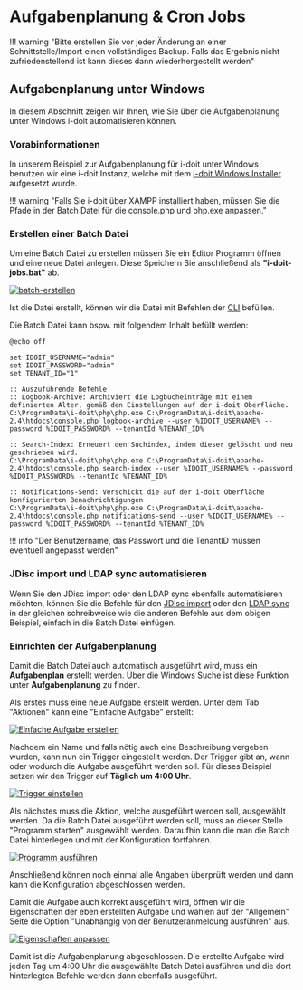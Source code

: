 # Aufgabenplanung & Cron Jobs

!!! warning "Bitte erstellen Sie vor jeder Änderung an einer Schnittstelle/Import einen vollständiges Backup. Falls das Ergebnis nicht zufriedenstellend ist kann dieses dann wiederhergestellt werden"

## Aufgabenplanung unter Windows

In diesem Abschnitt zeigen wir Ihnen, wie Sie über die Aufgabenplanung unter Windows i-doit automatisieren können.

### Vorabinformationen

In unserem Beispiel zur Aufgabenplanung für i-doit unter Windows benutzen wir eine i-doit Instanz, welche mit dem [i-doit Windows Installer](../installation/manuelle-installation/microsoft-windows-server/index.md) aufgesetzt wurde.

!!! warning "Falls Sie i-doit über XAMPP installiert haben, müssen Sie die Pfade in der Batch Datei für die console.php und php.exe anpassen."

### Erstellen einer Batch Datei

Um eine Batch Datei zu erstellen müssen Sie ein Editor Programm öffnen und eine neue Datei anlegen. Diese Speichern Sie anschließend als **"i-doit-jobs.bat"** ab.

[![batch-erstellen](../assets/images/de/automatisierung-und-integration/aufgabenplanung-und-cronjobs/1-auc.png)](../assets/images/de/automatisierung-und-integration/aufgabenplanung-und-cronjobs/1-auc.png)

Ist die Datei erstellt, können wir die Datei mit Befehlen der [CLI](./cli/console/optionen-und-parameter-der-console.md) befüllen.

Die Batch Datei kann bspw. mit folgendem Inhalt befüllt werden:

```batch
@echo off

set IDOIT_USERNAME="admin"
set IDOIT_PASSWORD="admin"
set TENANT_ID="1"

:: Auszuführende Befehle
:: Logbook-Archive: Archiviert die Logbucheinträge mit einem definierten Alter, gemäß den Einstellungen auf der i-doit Oberfläche.
C:\ProgramData\i-doit\php\php.exe C:\ProgramData\i-doit\apache-2.4\htdocs\console.php logbook-archive --user %IDOIT_USERNAME% --password %IDOIT_PASSWORD% --tenantId %TENANT_ID%

:: Search-Index: Erneuert den Suchindex, indem dieser gelöscht und neu geschrieben wird.
C:\ProgramData\i-doit\php\php.exe C:\ProgramData\i-doit\apache-2.4\htdocs\console.php search-index --user %IDOIT_USERNAME% --password %IDOIT_PASSWORD% --tenantId %TENANT_ID%

:: Notifications-Send: Verschickt die auf der i-doit Oberfläche konfigurierten Benachrichtigungen
C:\ProgramData\i-doit\php\php.exe C:\ProgramData\i-doit\apache-2.4\htdocs\console.php notifications-send --user %IDOIT_USERNAME% --password %IDOIT_PASSWORD% --tenantId %TENANT_ID%
```

!!! info "Der Benutzername, das Passwort und die TenantID müssen eventuell angepasst werden"

### JDisc import und LDAP sync automatisieren

Wenn Sie den JDisc import oder den LDAP sync ebenfalls automatisieren möchten, können Sie die Befehle für den [JDisc import](../automatisierung-und-integration/cli/console/optionen-und-parameter-der-console.md#import-jdisc) oder den [LDAP sync](../automatisierung-und-integration/cli/console/optionen-und-parameter-der-console.md#ldap-sync) in der gleichen schreibweise wie die anderen Befehle aus dem obigen Beispiel, einfach in die Batch Datei einfügen.

### Einrichten der Aufgabenplanung

Damit die Batch Datei auch automatisch ausgeführt wird, muss ein **Aufgabenplan** erstellt werden.
Über die Windows Suche ist diese Funktion unter **Aufgabenplanung** zu finden.

Als erstes muss eine neue Aufgabe erstellt werden. Unter dem Tab "Aktionen" kann eine "Einfache Aufgabe" erstellt:

[![Einfache Aufgabe erstellen](../assets/images/de/automatisierung-und-integration/aufgabenplanung-und-cronjobs/2-auc.png)](../assets/images/de/automatisierung-und-integration/aufgabenplanung-und-cronjobs/2-auc.png)

Nachdem ein Name und falls nötig auch eine Beschreibung vergeben wurden, kann nun ein Trigger eingestellt werden.
Der Trigger gibt an, wann oder wodurch die Aufgabe ausgeführt werden soll.
Für dieses Beispiel setzen wir den Trigger auf **Täglich um 4:00 Uhr**.

[![Trigger einstellen](../assets/images/de/automatisierung-und-integration/aufgabenplanung-und-cronjobs/3-auc.png)](../assets/images/de/automatisierung-und-integration/aufgabenplanung-und-cronjobs/3-auc.png)

Als nächstes muss die Aktion, welche ausgeführt werden soll, ausgewählt werden. Da die Batch Datei ausgeführt werden soll, muss an dieser Stelle "Programm starten" ausgewählt werden.
Daraufhin kann die man die Batch Datei hinterlegen und mit der Konfiguration fortfahren.

[![Programm ausführen](../assets/images/de/automatisierung-und-integration/aufgabenplanung-und-cronjobs/4-auc.png)](../assets/images/de/automatisierung-und-integration/aufgabenplanung-und-cronjobs/4-auc.png)

Anschließend können noch einmal alle Angaben überprüft werden und dann kann die Konfiguration abgeschlossen werden.

Damit die Aufgabe auch korrekt ausgeführt wird, öffnen wir die Eigenschaften der eben erstellten Aufgabe und wählen auf der "Allgemein" Seite die Option "Unabhängig von der Benutzeranmeldung ausführen" aus.

[![Eigenschaften anpassen](../assets/images/de/automatisierung-und-integration/aufgabenplanung-und-cronjobs/5-auc.png)](../assets/images/de/automatisierung-und-integration/aufgabenplanung-und-cronjobs/5-auc.png)

Damit ist die Aufgabenplanung abgeschlossen.
Die erstellte Aufgabe wird jeden Tag um 4:00 Uhr die ausgewählte Batch Datei ausführen und die dort hinterlegten Befehle werden dann ebenfalls ausgeführt.

